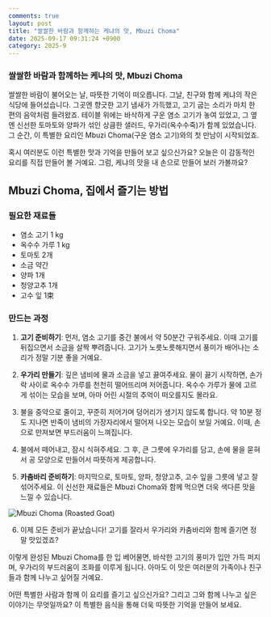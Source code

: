 ```yaml
---
comments: true
layout: post
title: "쌀쌀한 바람과 함께하는 케냐의 맛, Mbuzi Choma"
date: 2025-09-17 09:31:24 +0900
category: 2025-9
---
```


### 쌀쌀한 바람과 함께하는 케냐의 맛, Mbuzi Choma

쌀쌀한 바람이 불어오는 날, 따뜻한 기억이 떠오릅니다. 그날, 친구와 함께 케냐의 작은 식당에 들어섰습니다. 그곳엔 향긋한 고기 냄새가 가득했고, 고기 굽는 소리가 마치 한 편의 음악처럼 들려왔죠. 테이블 위에는 바삭하게 구운 염소 고기가 놓여 있었고, 그 옆엔 신선한 토마토와 양파가 섞인 상큼한 샐러드, 우가리(옥수수죽)가 함께 있었습니다. 그 순간, 이 특별한 요리인 Mbuzi Choma(구운 염소 고기)와의 첫 만남이 시작되었죠. 

혹시 여러분도 이런 특별한 맛과 기억을 만들어 보고 싶으신가요? 오늘은 이 감동적인 요리를 직접 만들어 볼 거예요. 그럼, 케냐의 맛을 내 손으로 만들어 보러 가볼까요?

  

## Mbuzi Choma, 집에서 즐기는 방법

### 필요한 재료들

- 염소 고기 1 kg
- 옥수수 가루 1 kg
- 토마토 2개
- 소금 약간
- 양파 1개
- 청양고추 1개
- 고수 잎 1束

  

### 만드는 과정

1. **고기 준비하기**: 먼저, 염소 고기를 중간 불에서 약 50분간 구워주세요. 이때 고기를 뒤집으면서 소금을 살짝 뿌려줍니다. 고기가 노릇노릇해지면서 풍미가 배어나는 소리가 정말 기분 좋을 거예요.

2. **우가리 만들기**: 깊은 냄비에 물과 소금을 넣고 끓여주세요. 물이 끓기 시작하면, 손가락 사이로 옥수수 가루를 천천히 떨어뜨리며 저어줍니다. 옥수수 가루가 물에 고르게 섞이는 모습을 보며, 아마 어린 시절의 추억이 떠오를지도 몰라요.

3. 불을 중약으로 줄이고, 꾸준히 저어가며 덩어리가 생기지 않도록 합니다. 약 10분 정도 지나면 반죽이 냄비의 가장자리에서 떨어져 나오는 모습이 보일 거예요. 이때, 손으로 만져보면 부드러움이 느껴집니다.

4. 불에서 떼어내고, 잠시 식혀주세요. 그 후, 큰 그릇에 우가리를 담고, 손에 물을 묻혀서 공 모양으로 만들어서 따뜻하게 제공합니다.

5. **카춤바리 준비하기**: 마지막으로, 토마토, 양파, 청양고추, 고수 잎을 그릇에 넣고 잘 섞어주세요. 이 신선한 재료들은 Mbuzi Choma와 함께 먹으면 더욱 색다른 맛을 느낄 수 있습니다.

![Mbuzi Choma (Roasted Goat)](https://www.themealdb.com/images/media/meals/cuio7s1555492979.jpg)

6. 이제 모든 준비가 끝났습니다! 고기를 잘라서 우가리와 카춤바리와 함께 즐기면 정말 맛있겠죠? 

  

이렇게 완성된 Mbuzi Choma를 한 입 베어물면, 바삭한 고기의 풍미가 입안 가득 퍼지며, 우가리의 부드러움이 조화를 이루게 됩니다. 아마도 이 맛은 여러분의 가족이나 친구들과 함께 나누고 싶어질 거예요. 

어떤 특별한 사람과 함께 이 요리를 즐기고 싶으신가요? 그리고 그와 함께 나누고 싶은 이야기는 무엇일까요? 이 특별한 음식을 통해 더욱 따뜻한 기억을 만들어 보세요.